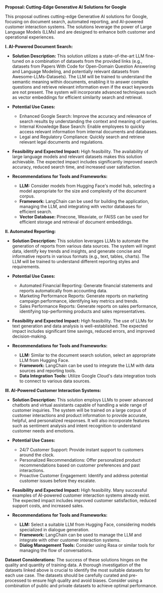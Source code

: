 **Proposal: Cutting-Edge Generative AI Solutions for Google**

This proposal outlines cutting-edge Generative AI solutions for Google, focusing on document search, automated reporting, and AI-powered customer interaction systems.  The solutions leverage the power of Large Language Models (LLMs) and are designed to enhance both customer and operational experiences.

**I. AI-Powered Document Search:**

* **Solution Description:**  This solution utilizes a state-of-the-art LLM fine-tuned on a combination of datasets from the provided links (e.g.,  datasets from Papers With Code for Open-Domain Question Answering and Language Modeling, and potentially relevant datasets from Awesome-LLMs-Datasets). The LLM will be trained to understand the semantic meaning within documents, enabling it to answer complex questions and retrieve relevant information even if the exact keywords are not present.  The system will incorporate advanced techniques such as vector embeddings for efficient similarity search and retrieval.

* **Potential Use Cases:**
    * Enhanced Google Search: Improve the accuracy and relevance of search results by understanding the context and meaning of queries.
    * Internal Knowledge Base Search: Enable employees to quickly access relevant information from internal documents and databases.
    * Legal and Regulatory Compliance:  Quickly search and retrieve relevant legal documents and regulations.

* **Feasibility and Expected Impact:** High feasibility.  The availability of large language models and relevant datasets makes this solution achievable. The expected impact includes significantly improved search accuracy, reduced search time, and increased user satisfaction.

* **Recommendations for Tools and Frameworks:**
    * **LLM:**  Consider models from Hugging Face's model hub, selecting a model appropriate for the size and complexity of the document corpus.
    * **Framework:** LangChain can be used for building the application, managing the LLM, and integrating with vector databases for efficient search.
    * **Vector Database:**  Pinecone, Weaviate, or FAISS can be used for efficient storage and retrieval of document embeddings.


**II. Automated Reporting:**

* **Solution Description:** This solution leverages LLMs to automate the generation of reports from various data sources.  The system will ingest data, identify key trends and insights, and generate concise and informative reports in various formats (e.g., text, tables, charts).  The LLM will be trained to understand different reporting styles and requirements.

* **Potential Use Cases:**
    * Automated Financial Reporting: Generate financial statements and reports automatically from accounting data.
    * Marketing Performance Reports: Generate reports on marketing campaign performance, identifying key metrics and trends.
    * Sales Performance Reports:  Generate reports on sales performance, identifying top-performing products and sales representatives.

* **Feasibility and Expected Impact:** High feasibility.  The use of LLMs for text generation and data analysis is well-established.  The expected impact includes significant time savings, reduced errors, and improved decision-making.

* **Recommendations for Tools and Frameworks:**
    * **LLM:**  Similar to the document search solution, select an appropriate LLM from Hugging Face.
    * **Framework:** LangChain can be used to integrate the LLM with data sources and reporting tools.
    * **Data Integration Tools:**  Utilize Google Cloud's data integration tools to connect to various data sources.


**III. AI-Powered Customer Interaction Systems:**

* **Solution Description:** This solution employs LLMs to power advanced chatbots and virtual assistants capable of handling a wide range of customer inquiries.  The system will be trained on a large corpus of customer interactions and product information to provide accurate, helpful, and personalized responses.  It will also incorporate features such as sentiment analysis and intent recognition to understand customer needs and emotions.

* **Potential Use Cases:**
    * 24/7 Customer Support: Provide instant support to customers around the clock.
    * Personalized Recommendations: Offer personalized product recommendations based on customer preferences and past interactions.
    * Proactive Customer Engagement:  Identify and address potential customer issues before they escalate.

* **Feasibility and Expected Impact:** High feasibility.  Many successful examples of AI-powered customer interaction systems already exist.  The expected impact includes improved customer satisfaction, reduced support costs, and increased sales.

* **Recommendations for Tools and Frameworks:**
    * **LLM:**  Select a suitable LLM from Hugging Face, considering models specialized in dialogue generation.
    * **Framework:**  LangChain can be used to manage the LLM and integrate with other customer interaction systems.
    * **Dialog Management Tools:**  Consider using Rasa or similar tools for managing the flow of conversations.


**Dataset Considerations:**  The success of these solutions hinges on the quality and quantity of training data.  A thorough investigation of the datasets linked above is crucial to identify the most suitable datasets for each use case.  The datasets should be carefully curated and pre-processed to ensure high quality and avoid biases.  Consider using a combination of public and private datasets to achieve optimal performance.